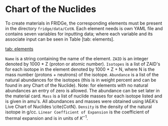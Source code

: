 # Chart of the Nuclides

To create materials in FRIDGe, the corresponding elements must be present in the directory `fridge/data/CotN`.
Each element needs is own YAML file and contains seven variables for inputting data; where each variable and its associate input can be seen in Table [tab: elements].

[tab: elements](FRIDGe/fridge/docs/source/ElementsTable.PNG)

`Name` is a string containing the name of the element.
`ZAID` is an integer denoted by 1000 * Z (proton or atomic number).
`Isotopes` is a list of ZAID's for each isotope in the element denoted by 1000 * Z + N, where N is the mass number (protons + neutrons) of the isotope.
`Abundance` is a list of the natural abundances for the isotopes (this is in weight percent and can be found in any Chart of the Nuclide).
Note: for elements with no natural abundances an entry of zero is allowed. The abundance can be set later in the material card.
`Mass` is a list of nuclide masses for each isotope listed and is given in amu's.
All abundances and masses were obtained using IAEA's Live Chart of Nuclides \cite{CotN}.
`Density` is the density of the natural isotope in g/cc.
`Linear Coefficient of Expansion` is the coefficient of thermal expansion and is in units of $K^{-1}$.
